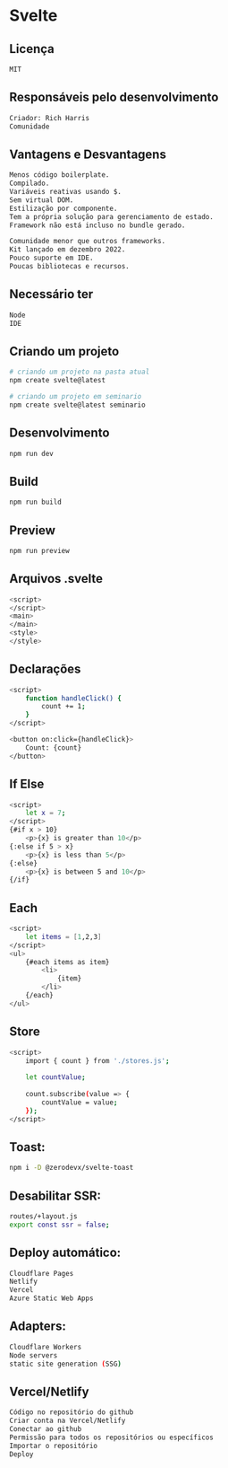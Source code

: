 # Svelte

## Licença

```bash
MIT
```

## Responsáveis pelo desenvolvimento

```bash
Criador: Rich Harris
Comunidade
```

## Vantagens e Desvantagens
```bash
Menos código boilerplate.
Compilado.
Variáveis reativas usando $.
Sem virtual DOM.
Estilização por componente.
Tem a própria solução para gerenciamento de estado.
Framework não está incluso no bundle gerado.
```
```bash
Comunidade menor que outros frameworks.
Kit lançado em dezembro 2022.
Pouco suporte em IDE.
Poucas bibliotecas e recursos.
```

## Necessário ter

```bash
Node
IDE
```

## Criando um projeto

```bash
# criando um projeto na pasta atual
npm create svelte@latest

# criando um projeto em seminario
npm create svelte@latest seminario
```
## Desenvolvimento

```bash
npm run dev
```

## Build

```bash
npm run build
```

## Preview
```bash
npm run preview
```

## Arquivos .svelte
```bash
<script>
</script>
<main>
</main>
<style>
</style>
```  

## Declarações
```bash
<script>
	function handleClick() {
		count += 1;
	}
</script>

<button on:click={handleClick}>
	Count: {count}
</button>
``` 

## If Else
```bash
<script>
	let x = 7;
</script>
{#if x > 10}
	<p>{x} is greater than 10</p>
{:else if 5 > x}
	<p>{x} is less than 5</p>
{:else}
	<p>{x} is between 5 and 10</p>
{/if}
```

## Each
```bash
<script>
	let items = [1,2,3]
</script>
<ul>
	{#each items as item}
		<li>
			{item}			
		</li>
	{/each}
</ul>
```

## Store
```bash
<script>
	import { count } from './stores.js';
  
	let countValue;
  
	count.subscribe(value => {
		countValue = value;
	});
</script>
```

## Toast:	
```bash
npm i -D @zerodevx/svelte-toast
```

## Desabilitar SSR:
```bash
routes/+layout.js
export const ssr = false;
```
  
## Deploy automático:
```bash
Cloudflare Pages
Netlify
Vercel
Azure Static Web Apps
```

## Adapters:
```bash
Cloudflare Workers
Node servers
static site generation (SSG)
```

## Vercel/Netlify
```bash
Código no repositório do github
Criar conta na Vercel/Netlify
Conectar ao github
Permissão para todos os repositórios ou específicos
Importar o repositório
Deploy
```
